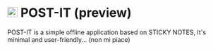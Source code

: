 # <img src="https://github.com/JoSimon05/POST-IT/blob/Preview/icons/note_icon.ico" width="23"/> POST-IT (preview)
POST-IT is a simple offline application based on STICKY NOTES, It's minimal and user-friendly... (non mi piace)
